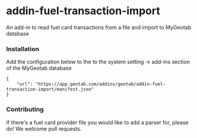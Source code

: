 # addin-fuel-transaction-import
An add-in to read fuel card transactions from a file and import to MyGeotab database

### Installation
Add the configuration below to the to the system setting -> add-ins section of the MyGeotab database
```
{
	"url": "https://app.geotab.com/addins/geotab/addin-fuel-transaction-import/manifest.json"
}

```

### Contributing
If there's a fuel card provider file you would like to add a parser for, please do! We welcome pull requests.
